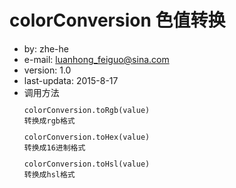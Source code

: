 <h1>colorConversion 色值转换</h1>

* by: zhe-he
* e-mail: luanhong_feiguo@sina.com
* version: 1.0
* last-updata: 2015-8-17
* 调用方法
<code><pre>colorConversion.toRgb(value) 转换成rgb格式</pre></code>
<code><pre>colorConversion.toHex(value) 转换成16进制格式</pre></code>
<code><pre>colorConversion.toHsl(value) 转换成hsl格式</pre></code>